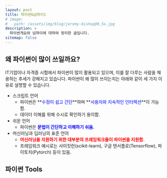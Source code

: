 ```yaml
---
layout: post
title: 파이썬&넘파이1
# image: 
#   path: /assets/img/blog/jeremy-bishop@0,5x.jpg
description: >
  파이썬개요와 넘파이에 대하여 정리한 글입니다.
sitemap: false
---
```


<!-- Version 9 is the most complete version of Hydejack yet.
{:.lead}

[Modernized](#linking-in-style) [design](#whats-in-the-cards), [big headlines](#ready-for-the-big-screen), big new features: [Built-In Search](#built-in-search), [Sticky Table of Contents](#sticky-table-of-contents), and [Auto-Hiding Navbar](#auto-hiding-navbar). That [and more](#and-much-more) is Hydejack 9.

- Table of Contents
{:toc .large-only} -->

<!-- Version 9 is the most complete version of Hydejack yet.
{:.lead}

[Modernized](#linking-in-style) [design](#whats-in-the-cards), [big headlines](#ready-for-the-big-screen), big new features: [Built-In Search](#built-in-search), [Sticky Table of Contents](#sticky-table-of-contents), and [Auto-Hiding Navbar](#auto-hiding-navbar). That [and more](#and-much-more) is Hydejack 9.

- Table of Contents
{:toc .large-only} -->


## 왜 파이썬이 많이 쓰일까요?

IT기업이나 자격증 시험에서 파이썬이 많이 활용되고 있으며, 이를 잘 다루는 사람을 채용하는 추세가 강해지고 있습니다. 파이썬이 왜 많이 쓰이는지는 
아래와 같이 세 가지 이유로 설명할 수 있습니다.
- 스크립트 언어
  - 파이썬은 **<span style='color:blue'>수정이 쉽고 간단</span>**하며 **<span style='color:blue'>사용자와 지속적인 인터렉션</span>**이 가능함.
  - 데이터 이해를 위해 수시로 확인하기 용이함.
- 쉬운 언어
  - 파이썬은 **<span style='color:blue'>문법이 간단하고 이해하기 쉬움.</span>**
- 머신러닝과 딥러닝의 표준 언어
  - **<span style='color:red'>머신러닝을 지원하기 위한 대부분의 프레임워크들이 파이썬을 지원함.</span>**
  - 프레임워크 예시로는 사이킷런(scikit-learn), 구글 텐서플로(Tensorflow), 파이토치(Pytorch) 등이 있음.

## 파이썬 Tools

